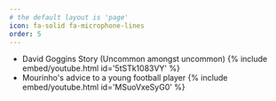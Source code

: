 ```yaml
---
# the default layout is 'page'
icon: fa-solid fa-microphone-lines
order: 5
---
```


- David Goggins Story (Uncommon amongst uncommon)
{% include embed/youtube.html id='5tSTk1083VY' %}
- Mourinho's advice to a young football player 
{% include embed/youtube.html id='MSuoVxeSyG0' %}
